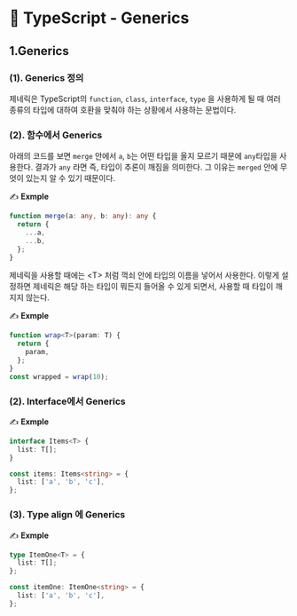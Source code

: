 # 📄 TypeScript - Generics

## 1.Generics

### \(1\). Generics 정의

제네릭은 TypeScript의 `function`, `class`, `interface`, `type` 을 사용하게 될 때 여러 종류의 타입에 대하여 호환을 맞춰야 하는 상황에서 사용하는 문법이다.

### \(2\). 함수에서 Generics

아래의 코드를 보면 `merge` 안에서 `a`, `b`는 어떤 타입을 올지 모르기 때문에 `any`타입을 사용한다. 결과가 `any` 라면 즉, 타입이 추론이 깨짐을 의미한다. 그 이유는 `merged` 안에 무엇이 있는지 알 수 있기 때문이다.

✍ **Exmple**

```typescript
function merge(a: any, b: any): any {
  return {
    ...a,
    ...b,
  };
}
```

제네릭을 사용할 때에는 &lt;T&gt; 처럼 꺽쇠 안에 타입의 이름을 넣어서 사용한다. 이렇게 설정하면 제네릭은 해당 하는 타입이 뭐든지 들어올 수 있게 되면서, 사용할 때 타입이 깨지지 않는다.

✍ **Exmple**

```typescript
function wrap<T>(param: T) {
  return {
    param,
  };
}
const wrapped = wrap(10);
```

### \(2\). Interface에서 Generics

✍ **Exmple**

```typescript
interface Items<T> {
  list: T[];
}

const items: Items<string> = {
  list: ['a', 'b', 'c'],
};

```

### \(3\). Type align 에 Generics

✍ **Exmple**

```typescript
type ItemOne<T> = {
  list: T[];
};

const itemOne: ItemOne<string> = {
  list: ['a', 'b', 'c'],
};
```




